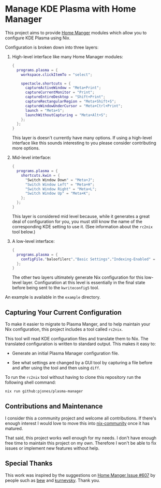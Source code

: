 # Manage KDE Plasma with Home Manager

This project aims to provide [Home Manger][home-manager] modules which allow you
to configure KDE Plasma using Nix.

Configuration is broken down into three layers:

  1. High-level interface like many Home Manager modules:

     ```nix
     {
       programs.plasma = {
         workspace.clickItemTo = "select";

         spectacle.shortcuts = {
           captureActiveWindow = "Meta+Print";
           captureCurrentMonitor = "Print";
           captureEntireDesktop = "Shift+Print";
           captureRectangularRegion = "Meta+Shift+S";
           captureWindowUnderCursor = "Meta+Ctrl+Print";
           launch = "Meta+S";
           launchWithoutCapturing = "Meta+Alt+S";
         };
       };
     }
     ```

     This layer is doesn't currently have many options.  If using a
     high-level interface like this sounds interesting to you please
     consider contributing more options.

  2. Mid-level interface:

     ```nix
     {
       programs.plasma = {
         shortcuts.kwin = {
           "Switch Window Down" = "Meta+J";
           "Switch Window Left" = "Meta+H";
           "Switch Window Right" = "Meta+L";
           "Switch Window Up" = "Meta+K";
         };
       };
     }
     ```

     This layer is considered mid level because, while it generates a
     great deal of configuration for you, you must still know the name
     of the corresponding KDE setting to use it.  (See information
     about the `rc2nix` tool below.)

  3. A low-level interface:

     ```nix
     {
       programs.plasma = {
         configFile."baloofilerc"."Basic Settings"."Indexing-Enabled" = false;
       };
     }
     ```

     The other two layers ultimately generate Nix configuration for
     this low-level layer.  Configuration at this level is essentially
     in the final state before being sent to the `kwriteconfig5` tool.

An example is available in the `example` directory.

## Capturing Your Current Configuration

To make it easier to migrate to Plasma Manger, and to help maintain
your Nix configuration, this project includes a tool called `rc2nix`.

This tool will read KDE configuration files and translate them to
Nix.  The translated configuration is written to standard output.
This makes it easy to:

  * Generate an initial Plasma Manager configuration file.

  * See what settings are changed by a GUI tool by capturing a file
    before and after using the tool and then using `diff`.

To run the `rc2nix` tool without having to clone this repository run
the following shell command:

```sh
nix run github:pjones/plasma-manager
```

## Contributions and Maintenance

I consider this a community project and welcome all contributions.  If
there's enough interest I would love to move this into
[nix-community][] once it has matured.

That said, this project works well enough for my needs.  I don't have
enough free time to maintain this project on my own.  Therefore I
won't be able to fix issues or implement new features without help.

## Special Thanks

This work was inspired by the suggestions on [Home Manger Issue
#607][hm607] by people such as [bew](https://github.com/bew) and [kurnevsky](https://github.com/kurnevsky).  Thank you.

[home-manager]: https://github.com/nix-community/home-manager
[hm607]: https://github.com/nix-community/home-manager/issues/607
[nix-community]: https://github.com/nix-community
